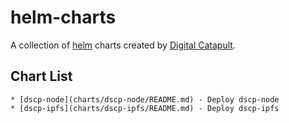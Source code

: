 # helm-charts

A collection of [helm](https://helm.sh) charts created by [Digital Catapult](https://github.com/digicatapult).

## Chart List

    * [dscp-node](charts/dscp-node/README.md) - Deploy dscp-node
    * [dscp-ipfs](charts/dscp-ipfs/README.md) - Deploy dscp-ipfs
